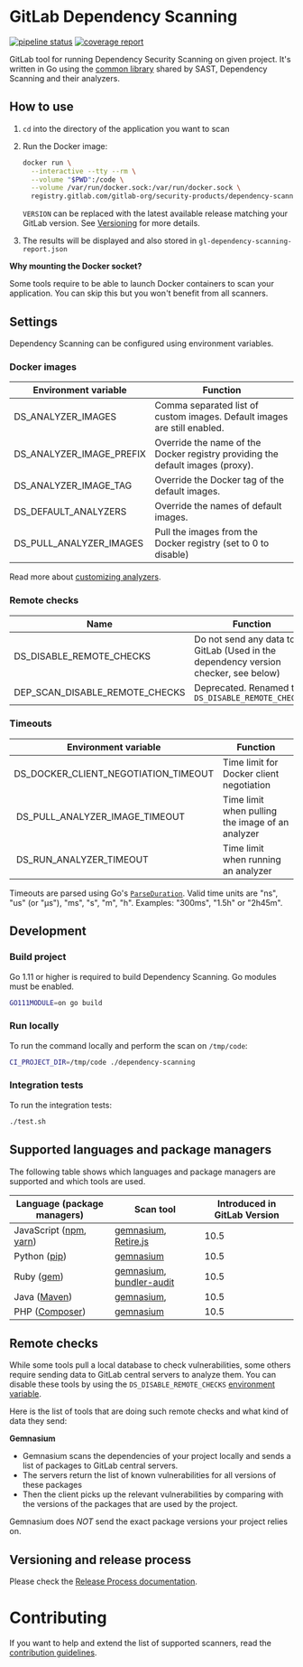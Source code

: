 # GitLab Dependency Scanning

[![pipeline status](https://gitlab.com/gitlab-org/security-products/dependency-scanning/badges/master/pipeline.svg)](https://gitlab.com/gitlab-org/security-products/dependency-scanning/commits/master)
[![coverage report](https://gitlab.com/gitlab-org/security-products/dependency-scanning/badges/master/coverage.svg)](https://gitlab.com/gitlab-org/security-products/dependency-scanning/commits/master)

GitLab tool for running Dependency Security Scanning on given project.
It's written in Go using
the [common library](https://gitlab.com/gitlab-org/security-products/analyzers/common)
shared by SAST, Dependency Scanning and their analyzers.

## How to use

1. `cd` into the directory of the application you want to scan
1. Run the Docker image:

    ```sh
    docker run \
      --interactive --tty --rm \
      --volume "$PWD":/code \
      --volume /var/run/docker.sock:/var/run/docker.sock \
      registry.gitlab.com/gitlab-org/security-products/dependency-scanning:${VERSION:-latest} /code
    ```

    `VERSION` can be replaced with the latest available release matching your GitLab version. See [Versioning](#versioning-and-release-process) for more details.

1. The results will be displayed and also stored in `gl-dependency-scanning-report.json`

**Why mounting the Docker socket?**

Some tools require to be able to launch Docker containers to scan your application. You can skip this but you won't benefit from all scanners.

## Settings

Dependency Scanning can be configured using environment variables.

### Docker images

| Environment variable         | Function |
|------------------------------|----------|
| DS_ANALYZER_IMAGES           | Comma separated list of custom images. Default images are still enabled.|
| DS_ANALYZER_IMAGE_PREFIX     | Override the name of the Docker registry providing the default images (proxy). |
| DS_ANALYZER_IMAGE_TAG        | Override the Docker tag of the default images. |
| DS_DEFAULT_ANALYZERS         | Override the names of default images. |
| DS_PULL_ANALYZER_IMAGES      | Pull the images from the Docker registry (set to 0 to disable) |

Read more about [customizing analyzers](./docs/analyzers.md#custom-analyzers).

### Remote checks

| Name                           | Function                                                                           |
|--------------------------------|------------------------------------------------------------------------------------|
| DS_DISABLE_REMOTE_CHECKS       | Do not send any data to GitLab (Used in the dependency version checker, see below) |
| DEP_SCAN_DISABLE_REMOTE_CHECKS | Deprecated. Renamed to `DS_DISABLE_REMOTE_CHECKS `                                 |

### Timeouts

| Environment variable                 | Function |
|--------------------------------------|----------|
| DS_DOCKER_CLIENT_NEGOTIATION_TIMEOUT | Time limit for Docker client negotiation |
| DS_PULL_ANALYZER_IMAGE_TIMEOUT       | Time limit when pulling the image of an analyzer |
| DS_RUN_ANALYZER_TIMEOUT              | Time limit when running an analyzer |

Timeouts are parsed using Go's [`ParseDuration`](https://golang.org/pkg/time/#ParseDuration).
Valid time units are "ns", "us" (or "µs"), "ms", "s", "m", "h".
Examples: "300ms", "1.5h" or "2h45m".

## Development

### Build project

Go 1.11 or higher is required to build Dependency Scanning. Go modules must be enabled.

```sh
GO111MODULE=on go build
```

### Run locally

To run the command locally and perform the scan on `/tmp/code`:

```sh
CI_PROJECT_DIR=/tmp/code ./dependency-scanning
```

### Integration tests

To run the integration tests:

```sh
./test.sh
```


## Supported languages and package managers

The following table shows which languages and package managers are supported and which tools are used.

| Language (package managers)                                                 | Scan tool                                                                                                                                 | Introduced in GitLab Version |
|-----------------------------------------------------------------------------|-------------------------------------------------------------------------------------------------------------------------------------------|------------------------------|
| JavaScript ([npm](https://www.npmjs.com/), [yarn](https://yarnpkg.com/en/)) | [gemnasium](https://gitlab.com/gitlab-org/security-products/gemnasium/general), [Retire.js](https://retirejs.github.io/retire.js)         | 10.5 |
| Python ([pip](https://pip.pypa.io/en/stable/))                              | [gemnasium](https://gitlab.com/gitlab-org/security-products/gemnasium/general)                                                            | 10.5 |
| Ruby ([gem](https://rubygems.org/))                                         | [gemnasium](https://gitlab.com/gitlab-org/security-products/gemnasium/general), [bundler-audit](https://github.com/rubysec/bundler-audit) | 10.5 |
| Java ([Maven](https://maven.apache.org/))                                   | [gemnasium](https://gitlab.com/gitlab-org/security-products/gemnasium/general),                                                           | 10.5 |
| PHP ([Composer](https://getcomposer.org/))                                  | [gemnasium](https://gitlab.com/gitlab-org/security-products/gemnasium/general)                                                            | 10.5 |

## Remote checks

While some tools pull a local database to check vulnerabilities, some others require sending data to GitLab central servers to analyze them.
You can disable these tools by using the `DS_DISABLE_REMOTE_CHECKS` [environment variable](https://docs.gitlab.com/ee/ci/variables/README.html#gitlab-ci-yml-defined-variables).

Here is the list of tools that are doing such remote checks and what kind of data they send:

**Gemnasium**

* Gemnasium scans the dependencies of your project locally and sends a list of packages to GitLab central servers.
* The servers return the list of known vulnerabilities for all versions of these packages
* Then the client picks up the relevant vulnerabilities by comparing with the versions of the packages that are used by the project.

Gemnasium does *NOT* send the exact package versions your project relies on.

## Versioning and release process

Please check the [Release Process documentation](https://gitlab.com/gitlab-org/security-products/release/blob/master/docs/release_process.md).

# Contributing

If you want to help and extend the list of supported scanners, read the
[contribution guidelines](CONTRIBUTING.md).
